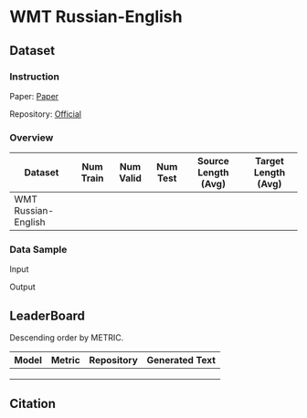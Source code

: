 # WMT Russian-English

## Dataset

### Instruction

Paper: [Paper]()

Repository: [Official]()



### Overview

| Dataset             | Num Train | Num Valid | Num Test | Source Length (Avg) | Target Length (Avg) |
| ------------------- | --------- | --------- | -------- | ------------------- | ------------------- |
| WMT Russian-English |           |           |          |                     |                     |

### Data Sample

Input

> 

Output

> 

## LeaderBoard

Descending order by METRIC.

| Model | Metric | Repository | Generated Text |
| ----- | ------ | ---------- | -------------- |
|       |        |            |                |
|       |        |            |                |
|       |        |            |                |

## Citation

```
 
```
